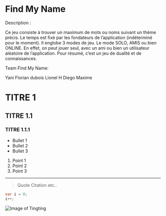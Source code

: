 # Find My Name

Description :

Ce jeu consiste à trouver un maximum de mots ou noms suivant un thème précis. Le temps est fixé par les fondateurs de l’application (indéterminé pour le moment). Il englobe 3 modes de jeu. Le mode SOLO, AMIS ou bien ONLINE. En effet, on peut jouer seul, avec un ami ou bien un utilisateur aléatoire de l’application. Pour résumé, c’est un jeu de dualité et de connaissances.

Team Find My Name:

  Yani
  Florian dubois
  Lionel H
  Diego
  Maxime

# TITRE 1
## TITRE 1.1
### TITRE 1.1.1
- Bullet 1
- Bullet 2
- Bullet 3

1. Point 1
1. Point 2
1. Point 3

-----

> Quote Citation etc..

```csharp
var i = 0;
i++;
```

![Image of Tingting](http://s.psg.fr/psg/image/article/illustration/m/322/64318.jpg)

